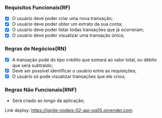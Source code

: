 ### Requisitos Funcionais(RF)

- [x] O usuário deve poder criar uma nova transação;
- [x] O usuário deve poder obter um extrato da sua conta;
- [x] O usuário deve poder listar todas transações que já ocorreram;
- [x] O usuário deve poder visualizar uma transação única;

### Regras de Negócios(RN)
- [x] A transação pode do tipo crédito que somará ao valor total, ou débito que será subtraído;
- [x] Deve ser possível identificar o usuário entre as requisições;
- [x] O usuário só pode visualizar transações que ele criou;

### Regras Não Funcionais(RNF)
- Será criado ao longo da aplicação;

Link deploy: https://ignite-nodejs-02-api-og05.onrender.com